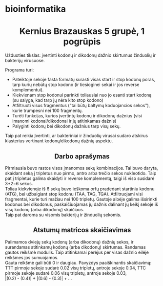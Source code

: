 # bioinformatika
<h1 align="center">
    Kernius Brazauskas 5 grupė, 1 pogrūpis
</h1>

Užduoties tikslas: įvertinti kodonų ir dikodonų dažnio skirtumus žinduolių ir bakterijų virusuose.

Programa turi:
* Pateiktoje sekoje fasta formatų surasti visas start ir stop kodonų poras, tarp kurių nebūtų stop kodono (ir tiesioginei sekai ir jos reverse komplementui). 
* Kiekvienam stop kodonui parinkti toliausiai nuo jo esanti start kodoną (su salyga, kad tarp jų nėra kito stop kodono)
* Atfiltruoti visus fragmentus ("tai būtų baltymų koduojancios sekos"), kurie trumpesni nei 100 fragmentų.
* Turėti funkcijas, kurios įvertintų kodonų ir dikodonų dažnius (visi imanomi kodonai/dikodonai ir jų atitinkamas dažnis)
* Palyginti kodonų bei dikodonų dažnius tarp visų sekų.

Taip pat reikia Įvertinti, ar bakteriniai ir žinduolių virusai sudaro atskirus klasterius vertinant kodonų/dikodonų dažnių aspektu.

<h2 align="center">
    Darbo aprašymas
</h2>

Pirmiausia buvo rastos visos įmanomos sekų kombinacijos. Tai buvo daryta, skaidant seką į tripletus nuo pirmo, antro arba trečio sekos nukleotido. Taip pat į tripletus galima skaidyti ir reverse komplementą, taigi iš viso susidarė 3*2=6 sekos. <br>
Toliau kiekvienoje iš 6 sekų buvo ieškoma orfų pradedant startiniu kodonu (ATG), bei užbaigiant stop kodonu (TAA, TAG, TGA). Atfiltruojami visi fragmentai, kurie turi mažiau nei 100 tripletų. Gautoje aibėje galima išsirinkti kodonus bei dikodonus, paskaičiuojamas jų dažnis dalinant jų keikį sekoje iš visų kodonų (arba dikodonų) skaičiaus.<br>
Taip pat daroma su visomis bakterijų ir žinduolių sekomis.<br>

<h2 align="center">
    Atstumų matricos skaičiavimas
</h2>
Paiimamos dviejų sekų kodonų (arba dikodonų) dažnių sekos, ir surandamas atitinkamų kodonų (arba dikodonų) skirtumas. Randamas gautos reikšmė modulis. Taip atitinkamai perėjus per visas dažnio eilėje reikšmes jos sumuojamos. <br>
Gauta reikšmė gali būti 0 ir daugiau. Pavyzdys paaiškinantis skaičiavimą:<br>
TTT pirmoje sekoje sudarė 0.02 visų tripletų, antroje sekoje 0.04, TTC pirmoje sekoje sudarė 0.06 visų tripletų, antroje sekoje 0.03, <br>
|(0.2) - (0.4)| + |(0.6) - (0.3)| + ...<br>


